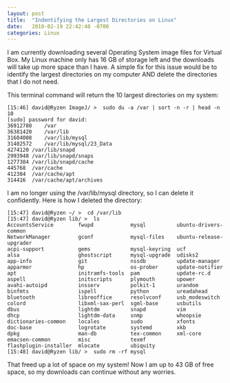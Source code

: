 ```yaml
---
layout: post
title:  "Indentifying the Largest Directories on Linux"
date:   2018-02-19 22:42:40 -0700
categories: Linux
---
```


I am currently downloading several Operating System image files for Virtual Box. My Linux machine only has 16 GB of storage left and the downloads will take up more space than I have. A simple fix for this issue would be to identify the largest directories on my computer AND delete the directories that I do not need.

This terminal command will return the 10 largest directories on my system:

```console
[15:46] david@Ryzen ImageJ/ >  sudo du -a /var | sort -n -r | head -n 10
[sudo] password for david:
36912780	/var
36381420	/var/lib
31604008	/var/lib/mysql
31402572	/var/lib/mysql/23_Data
4274120	/var/lib/snapd
2993948	/var/lib/snapd/snaps
1277384	/var/lib/snapd/cache
445768	/var/cache
412384	/var/cache/apt
314416	/var/cache/apt/archives
```

I am no longer using the /var/lib/mysql directory, so I can delete it confidently. Here is how I deleted the directory:

```console
[15:47] david@Ryzen ~/ >  cd /var/lib
[15:47] david@Ryzen lib/ >  ls
AccountsService        fwupd            mysql          ubuntu-drivers-common
NetworkManager         gconf            mysql-files    ubuntu-release-upgrader
acpi-support           gems             mysql-keyring  ucf
alsa                   ghostscript      mysql-upgrade  udisks2
app-info               git              nssdb          update-manager
apparmor               hp               os-prober      update-notifier
apt                    initramfs-tools  pam            update-rc.d
aspell                 initscripts      plymouth       upower
avahi-autoipd          insserv          polkit-1       urandom
binfmts                ispell           python         ureadahead
bluetooth              libreoffice      resolvconf     usb_modeswitch
colord                 libxml-sax-perl  sgml-base      usbutils
dbus                   lightdm          snapd          vim
dhcp                   lightdm-data     snmp           whoopsie
dictionaries-common    locales          sudo           xfonts
doc-base               logrotate        systemd        xkb
dpkg                   man-db           tex-common     xml-core
emacsen-common         misc             texmf
flashplugin-installer  mlocate          ubiquity
[15:48] david@Ryzen lib/ >  sudo rm -rf mysql
```

That freed up a lot of space on my system! Now I am up to 43 GB of free space, so my downloads can continue without any worries.
